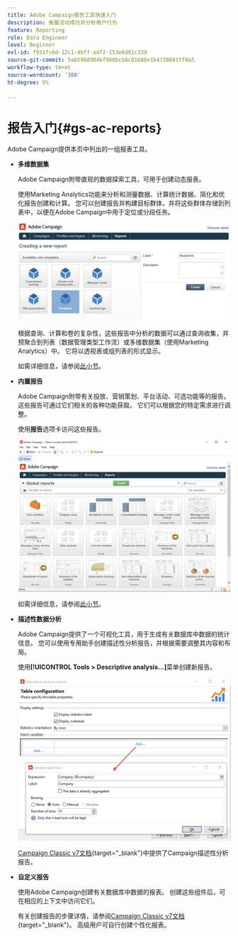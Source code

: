 ```yaml
---
title: Adobe Campaign报告工具快速入门
description: 衡量活动成功并分析用户行为
feature: Reporting
role: Data Engineer
level: Beginner
exl-id: f931fc0d-12c1-4bff-a4f2-153e8d91c339
source-git-commit: 5ab598d904bf900bcb4c01680e1b4730881ff8a5
workflow-type: tm+mt
source-wordcount: '308'
ht-degree: 5%

---
```


# 报告入门{#gs-ac-reports}

Adobe Campaign提供本页中列出的一组报表工具。

* **多维数据集**

  Adobe Campaign附带直观的数据探索工具，可用于创建动态报表。

  使用Marketing Analytics功能来分析和测量数据、计算统计数据、简化和优化报告创建和计算。 您可以创建报告并构建目标群体，并将这些群体存储到列表中，以便在Adobe Campaign中用于定位或分段任务。

  ![](assets/create-a-report.png)

  根据查询、计算和卷的复杂性，这些报告中分析的数据可以通过查询收集，并预聚合到列表（数据管理类型工作流）或多维数据集（使用Marketing Analytics）中。 它将以透视表或组列表的形式显示。

  如需详细信息，请参阅[此小节](gs-cubes.md)。

* **内置报告**

  Adobe Campaign附带有关投放、营销策划、平台活动、可选功能等的报告。 这些报告可通过它们相关的各种功能获取。 它们可以根据您的特定需求进行调整。

  使用&#x200B;**报告**&#x200B;选项卡访问这些报告。

  ![](assets/built-in-reports.png)

  如需详细信息，请参阅[此小节](built-in-reports.md)。

* **描述性数据分析**

  Adobe Campaign提供了一个可视化工具，用于生成有关数据库中数据的统计信息。 您可以使用专用助手创建描述性分析报告，并根据需要调整其内容和布局。

  使用&#x200B;**[!UICONTROL Tools > Descriptive analysis...]**&#x200B;菜单创建新报告。

  ![](assets/desc-analysis-report.png)

  [Campaign Classic v7文档](https://experienceleague.adobe.com/docs/campaign-classic/using/reporting/analyzing-populations/about-descriptive-analysis.html?lang=zh-Hans){target="_blank"}中提供了Campaign描述性分析报告。

* **自定义报告**

  使用Adobe Campaign创建有关数据库中数据的报表。 创建这些组件后，可在相应的上下文中访问它们。

  有关创建报告的步骤详情，请参阅[Campaign Classic v7文档](https://experienceleague.adobe.com/docs/campaign-classic/using/reporting/creating-new-reports/about-reports-creation-in-campaign.html){target="_blank"}。 高级用户可自行创建个性化报表。
